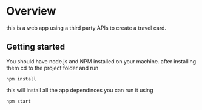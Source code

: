# Overview

this is a web app using a third party APIs to create a travel card.

## Getting started

You should have node.js and NPM installed on your machine.
after installing them cd to the project folder and run

```
npm install
```

this will install all the app dependinces
you can run it using

```
npm start
```
